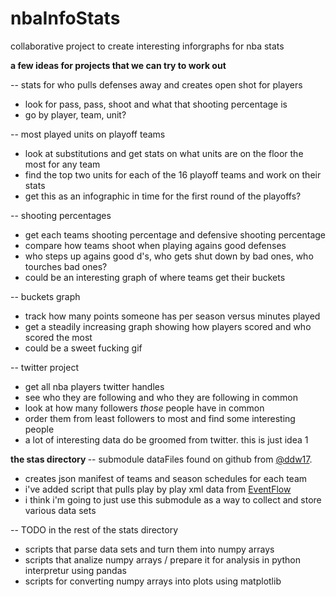 nbaInfoStats
============

collaborative project to create interesting inforgraphs for nba stats

<b>a few ideas for projects that we can try to work out</b>

-- stats for who pulls defenses away and creates open shot for players
* look for pass, pass, shoot and what that shooting percentage is
* go by player, team, unit?

-- most played units on playoff teams
* look at substitutions and get stats on what units are on the floor the most for any team
* find the top two units for each of the 16 playoff teams and work on their stats
* get this as an infographic in time for the first round of the playoffs?

-- shooting percentages
* get each teams shooting percentage and defensive shooting percentage
* compare how teams shoot when playing agains good defenses
* who steps up agains good d's, who gets shut down by bad ones, who tourches bad ones?
* could be an interesting graph of where teams get their buckets

-- buckets graph
* track how many points someone has per season versus minutes played
* get a steadily increasing graph showing how players scored and who scored the most
* could be a sweet fucking gif

-- twitter project
* get all nba players twitter handles
* see who they are following and who they are following in common
* look at how many followers <i>those</i> people have in common
* order them from least followers to most and find some interesting people
* a lot of interesting data do be groomed from twitter.  this is just idea 1

<b> the stas directory </b>
-- submodule dataFiles found on github from [@ddw17](http://www.twitter.com/ddw17).
* creates json manifest of teams and season schedules for each team
* i've added script that pulls play by play xml data from [EventFlow](http://www.cs.umd.edu/hcil/eventflow/NBA/nbaData.shtml)
* i think i'm going to just use this submodule as a way to collect and store various data sets

-- TODO in the rest of the stats directory
* scripts that parse data sets and turn them into numpy arrays
* scripts that analize numpy arrays / prepare it for analysis in python interpretur using pandas
* scripts for converting numpy arrays into plots using matplotlib

